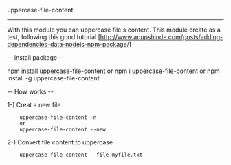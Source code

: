 uppercase-file-content

------------------
With this module you can uppercase file's content.
This module create as a test, following this good tutorial [http://www.anupshinde.com/posts/adding-dependencies-data-nodejs-npm-package/]

-- install package --

  npm install uppercase-file-content
  or
  npm i uppercase-file-content
  or
  npm install -g uppercase-file-content

-- How works --

  1-) Creat a new file

        uppercase-file-content -n
        or
        uppercase-file-content --new

  2-) Convert file content to uppercase

        uppercase-file-content --file myfile.txt
